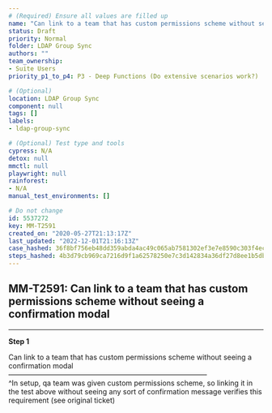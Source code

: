 ```yaml
---
# (Required) Ensure all values are filled up
name: "Can link to a team that has custom permissions scheme without seeing a confirmation modal"
status: Draft
priority: Normal
folder: LDAP Group Sync
authors: ""
team_ownership: 
- Suite Users
priority_p1_to_p4: P3 - Deep Functions (Do extensive scenarios work?)

# (Optional)
location: LDAP Group Sync
component: null
tags: []
labels: 
- ldap-group-sync

# (Optional) Test type and tools
cypress: N/A
detox: null
mmctl: null
playwright: null
rainforest: 
- N/A
manual_test_environments: []

# Do not change
id: 5537272
key: MM-T2591
created_on: "2020-05-27T21:13:17Z"
last_updated: "2022-12-01T21:16:13Z"
case_hashed: 36f8bf756eb48dd359abda4ac49c065ab7581302ef3e7e8590c303f4ec1cbeeae7ddcd3aac1822540494482914aebdca
steps_hashed: 4b3d79cb969ca7216d9f1a62578250e7c3d142834a36df27d8ee1b5dbfdc1ed82c717273d2b4fb9b6c528e4c75fdca24
---
```


<!-- (Auto-generated) Based on frontmatter's "key" and "name" -->

## MM-T2591: Can link to a team that has custom permissions scheme without seeing a confirmation modal

---

**Step 1**

Can link to a team that has custom permissions scheme without seeing a confirmation modal\
————————————————————————————\
^In setup, qa team was given custom permissions scheme, so linking it in the test above without seeing any sort of confirmation message verifies this requirement (see original ticket)
